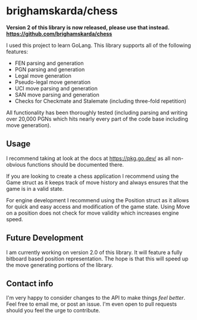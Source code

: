 # brighamskarda/chess

**Version 2 of this library is now released, please use that instead. <https://github.com/brighamskarda/chess>**

I used this project to learn GoLang. This library supports all of the following features:

- FEN parsing and generation
- PGN parsing and generation
- Legal move generation
- Pseudo-legal move generation
- UCI move parsing and generation
- SAN move parsing and generation
- Checks for Checkmate and Stalemate (including three-fold repetition)

All functionality has been thoroughly tested (including parsing and writing over 20,000 PGNs which hits nearly every part of the code base including move generation).

## Usage

I recommend taking at look at the docs at <https://pkg.go.dev/> as all non-obvious functions should be documented there.

If you are looking to create a chess application I recommend using the Game struct as it keeps track of move history and always ensures that the game is in a valid state.

For engine development I recommend using the Position struct as it allows for quick and easy access and modification of the game state. Using Move on a position does not check for move validity which increases engine speed.

## Future Development

I am currently working on version 2.0 of this library. It will feature a fully bitboard based position representation.
The hope is that this will speed up the move generating portions of the library.

## Contact info

I'm very happy to consider changes to the API to make things _feel better_. Feel free to email me, or post an issue. I'm even open to pull requests should you feel the urge to contribute.
